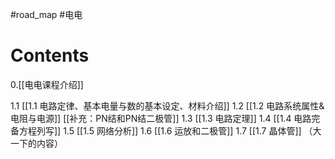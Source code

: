 #road_map  #电电 
# Contents
0.[[电电课程介绍]]

1.1 [[1.1 电路定律、基本电量与数的基本设定、材料介绍]]
1.2 [[1.2 电路系统属性&电阻与电源]]  [[补充：PN结和PN结二极管]]
1.3 [[1.3 电路定理]]
1.4 [[1.4 电路完备方程列写]]
1.5 [[1.5 网络分析]]
1.6 [[1.6 运放和二极管]]
1.7 [[1.7 晶体管]]
（大一下的内容）

